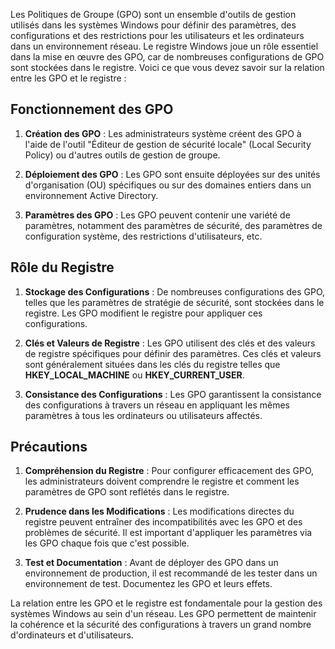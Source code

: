 
Les Politiques de Groupe (GPO) sont un ensemble d'outils de gestion utilisés dans les systèmes Windows pour définir des paramètres, des configurations et des restrictions pour les utilisateurs et les ordinateurs dans un environnement réseau. Le registre Windows joue un rôle essentiel dans la mise en œuvre des GPO, car de nombreuses configurations de GPO sont stockées dans le registre. Voici ce que vous devez savoir sur la relation entre les GPO et le registre :

## Fonctionnement des GPO

1. **Création des GPO** : Les administrateurs système créent des GPO à l'aide de l'outil "Éditeur de gestion de sécurité locale" (Local Security Policy) ou d'autres outils de gestion de groupe.

2. **Déploiement des GPO** : Les GPO sont ensuite déployées sur des unités d'organisation (OU) spécifiques ou sur des domaines entiers dans un environnement Active Directory.

3. **Paramètres des GPO** : Les GPO peuvent contenir une variété de paramètres, notamment des paramètres de sécurité, des paramètres de configuration système, des restrictions d'utilisateurs, etc.

## Rôle du Registre

1. **Stockage des Configurations** : De nombreuses configurations des GPO, telles que les paramètres de stratégie de sécurité, sont stockées dans le registre. Les GPO modifient le registre pour appliquer ces configurations.

2. **Clés et Valeurs de Registre** : Les GPO utilisent des clés et des valeurs de registre spécifiques pour définir des paramètres. Ces clés et valeurs sont généralement situées dans les clés du registre telles que **HKEY_LOCAL_MACHINE** ou **HKEY_CURRENT_USER**.

3. **Consistance des Configurations** : Les GPO garantissent la consistance des configurations à travers un réseau en appliquant les mêmes paramètres à tous les ordinateurs ou utilisateurs affectés.

## Précautions

1. **Compréhension du Registre** : Pour configurer efficacement des GPO, les administrateurs doivent comprendre le registre et comment les paramètres de GPO sont reflétés dans le registre.

2. **Prudence dans les Modifications** : Les modifications directes du registre peuvent entraîner des incompatibilités avec les GPO et des problèmes de sécurité. Il est important d'appliquer les paramètres via les GPO chaque fois que c'est possible.

3. **Test et Documentation** : Avant de déployer des GPO dans un environnement de production, il est recommandé de les tester dans un environnement de test. Documentez les GPO et leurs effets.

La relation entre les GPO et le registre est fondamentale pour la gestion des systèmes Windows au sein d'un réseau. Les GPO permettent de maintenir la cohérence et la sécurité des configurations à travers un grand nombre d'ordinateurs et d'utilisateurs.

